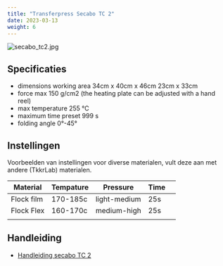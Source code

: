 ```yaml
---
title: "Transferpress Secabo TC 2"
date: 2023-03-13
weight: 6
---
```


![secabo_tc2.jpg](/images/secabo_tc2.jpg)


## Specificaties

* dimensions working area 34cm x 40cm x 46cm 23cm x 33cm
* force max 150 g/cm2 (the heating plate can be adjusted with a hand reel)
* max temperature 255 °C
* maximum time preset 999 s
* folding angle 0°-45°

## Instellingen
Voorbeelden van instellingen voor diverse materialen, vult deze aan met andere (TkkrLab) materialen.

| Material   | Tempature | Pressure     | Time |   |
|------------|-----------|--------------|------|---|
| Flock film | 170-185c  | light-medium | 25s  |   |
| Flock Flex | 160-170c  | medium-high  | 25s  |   |
|            |           |              |      |   |

## Handleiding

* [Handleiding secabo TC 2](/files/secabo_tc2.pdf)